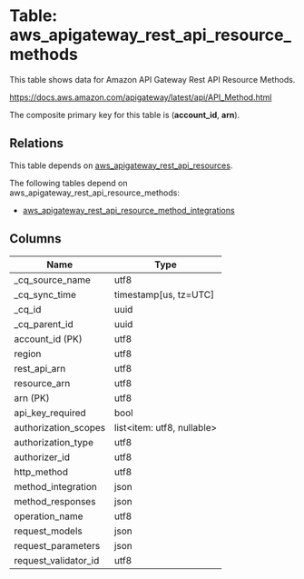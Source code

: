 # Table: aws_apigateway_rest_api_resource_methods

This table shows data for Amazon API Gateway Rest API Resource Methods.

https://docs.aws.amazon.com/apigateway/latest/api/API_Method.html

The composite primary key for this table is (**account_id**, **arn**).

## Relations

This table depends on [aws_apigateway_rest_api_resources](aws_apigateway_rest_api_resources).

The following tables depend on aws_apigateway_rest_api_resource_methods:
  - [aws_apigateway_rest_api_resource_method_integrations](aws_apigateway_rest_api_resource_method_integrations)

## Columns

| Name          | Type          |
| ------------- | ------------- |
|_cq_source_name|utf8|
|_cq_sync_time|timestamp[us, tz=UTC]|
|_cq_id|uuid|
|_cq_parent_id|uuid|
|account_id (PK)|utf8|
|region|utf8|
|rest_api_arn|utf8|
|resource_arn|utf8|
|arn (PK)|utf8|
|api_key_required|bool|
|authorization_scopes|list<item: utf8, nullable>|
|authorization_type|utf8|
|authorizer_id|utf8|
|http_method|utf8|
|method_integration|json|
|method_responses|json|
|operation_name|utf8|
|request_models|json|
|request_parameters|json|
|request_validator_id|utf8|